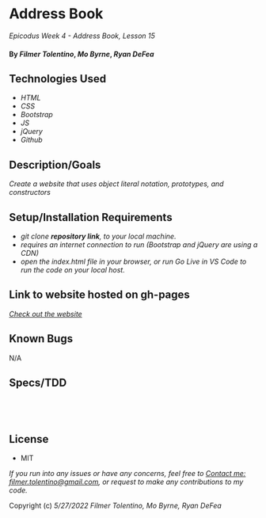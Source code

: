 # Address Book
_Epicodus Week 4 - Address Book, Lesson 15_

#### By _**Filmer Tolentino**_, _**Mo Byrne**_, _**Ryan DeFea**_

## Technologies Used

* _HTML_
* _CSS_
* _Bootstrap_
* _JS_
* _jQuery_
* _Github_

## Description/Goals

_Create a website that uses object literal notation, prototypes, and constructors_


## Setup/Installation Requirements

* _git clone **repository link**, to your local machine._
* _requires an internet connection to run (Bootstrap and jQuery are using a CDN)_
* _open the index.html file in your browser, or run Go Live in VS Code to run the code on your local host._

## Link to website hosted on gh-pages

_[Check out the website](https://ftolentino.github.io/mr-roboger/)_


## Known Bugs
N/A

## Specs/TDD

```




```

## License
* MIT

_If you run into any issues or have any concerns, feel free to [Contact me: filmer.tolentino@gmail.com](mailto:filmer.tolentino@gmail.com), or request to make any contributions to my code._ 

Copyright (c) _5/27/2022_ _Filmer Tolentino, Mo Byrne, Ryan DeFea_